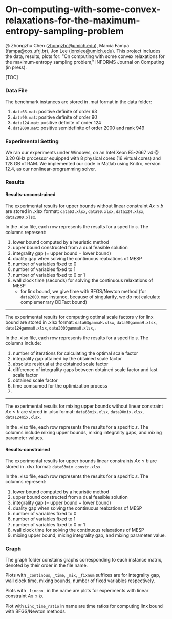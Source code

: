 # On-computing-with-some-convex-relaxations-for-the-maximum-entropy-sampling-problem
@ Zhongzhu Chen (zhongzhc@umich.edu), Marcia Fampa (fampa@cos.ufrj.br), Jon Lee (jonxlee@umich.edu).
This project includes the data, results, plots for: "On computing with some convex relaxations for the maximum-entropy sampling problem," INFORMS Journal on Computing (in press).

[TOC]

### Data File ###

The benchmark instances are stored in .mat format in the data folder:

1. ``data63.mat``: positive definite of order $63$
2. ``data90.mat``: positive definite of order $90$
3. ``data124.mat``: positive definite of order $124$
4. ``dat2000.mat``: positive semidefinite of order $2000$ and rank $949$



### Experimental Setting ###

We ran our experiments under Windows, on an Intel Xeon E5-2667 v4 @ 3.20 GHz processor equipped with 8 physical cores (16 virtual cores) and 128 GB of RAM. We implemented our code in Matlab using Knitro, version 12.4, as our nonlinear-programming solver.



### Results ###

#### Results-unconstrained ####

The experimental results for upper bounds without linear constraint $Ax\le b$ are stored in .xlsx format: ``data63.xlsx``, ``data90.xlsx``, ``data124.xlsx``, ``data2000.xlsx``.

In the .xlsx file, each row represents the results for a specific $s$. The columns represent:

1. lower bound computed by a heuristic method
2. upper bound constructed from a dual feasible solution
3. integrality gap (= upper bound $-$ lower bound)
4. duality gap when solving the continuous realxations of MESP
5. number of variables fixed to $0$ 
6. number of variables fixed to $1$
7. number of variables fixed to $0$ or $1$
8. wall clock time (seconds) for solving the continuous relaxations of MESP
   * for linx bound, we give time with BFGS/Newton method
(for ``data2000.mat`` instance, because of singularity, we do not calculate complemenrary DDFact bound)

---

The experimental results for computing optimal scale factors $\gamma$ for linx bound are stored in .xlsx format: ``data63gammaH.xlsx``, ``data90gammaH.xlsx``, ``data124gammaH.xlsx``, ``data2000gammaH.xlsx``, .

In the .xlsx file, each row represents the results for a specific $s$. The columns include:

1. number of iterations for calculating the optimal scale factor
2. integrality gap attained by the obtained scale factor
3. absolute residual at the obtained scale factor
4. difference of integrality gaps between obtained scale factor and last scale factor
5. obtained scale factor
6. time comsumed for the optimization process
7. 
---

The experimental results for mixing upper bounds without linear constraint $Ax\le b$ are stored in .xlsx format: ``data63mix.xlsx``, ``data90mix.xlsx``, ``data124mix.xlsx``.

In the .xlsx file, each row represents the results for a specific $s$. The columns include mixing upper bounds, mixing integrality gaps, and mixing parameter values.



#### Results-constrained ####

The experimental results for upper bounds linear constraints $Ax\le b$ are stored in .xlsx format: ``data63mix_constr.xlsx``.

In the .xlsx file, each row represents the results for a specific $s$. The columns represent:

1. lower bound computed by a heuristic method
2. upper bound constructed from a dual feasible solution
3. integrality gap (= upper bound $-$ lower bound)
4. duality gap when solving the continuous realxations of MESP
5. number of variables fixed to $0$ 
6. number of variables fixed to $1$
7. number of variables fixed to $0$ or $1$
8. wall clock time for solving the continuous relaxations of MESP
9. mixing upper bound, mixing integrality gap, and mixing parameter value.



### Graph ###

The graph folder constains graphs corresponding to each instance matrix, denoted by their order in the file name. 

Plots with ``_continous``, ``_time``, ``_mix``, ``_fixnum`` suffixes are for integrality gap, wall clock time, mixing bounds, number of fixed variables respectively.

Plots with ``_lincon_`` in the name are plots for experiments with linear constraint $Ax \le b$. 

Plot with ``Linx_time_ratio`` in name are time ratios for computing linx bound with BFGS/Newton methods.
